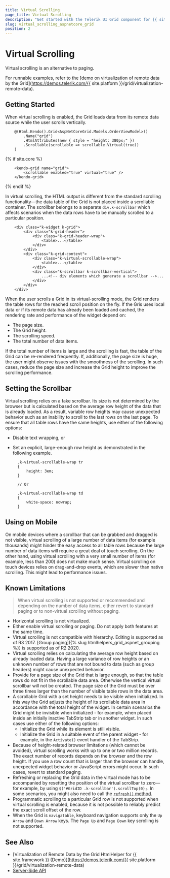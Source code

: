 ```yaml
---
title: Virtual Scrolling
page_title: Virtual Scrolling
description: "Get started with the Telerik UI Grid component for {{ site.framework }} and learn how to enable virtual scrolling as an alternative to paging."
slug: virtual_scrolling_aspnetcore_grid
position: 2
---
```


# Virtual Scrolling

Virtual scrolling is an alternative to paging.

For runnable examples, refer to the [demo on virtualization of remote data by the Grid](https://demos.telerik.com/{{ site.platform }}/grid/virtualization-remote-data).

## Getting Started

When virtual scrolling is enabled, the Grid loads data from its remote data source while the user scrolls vertically.

```HtmlHelper
    @(Html.Kendo().Grid<AspNetCoreGrid.Models.OrderViewModel>()
        .Name("grid")
        .HtmlAttributes(new { style = "height: 380px;" })
        .Scrollable(scrollable => scrollable.Virtual(true))
    )
```
{% if site.core %}
```TagHelper
    <kendo-grid name="grid">
        <scrollable enabled="true" virtual="true" />
    </kendo-grid>
```
{% endif %}

In virtual scrolling, the HTML output is different from the standard scrolling functionality&mdash;the data table of the Grid is not placed inside a scrollable container. The scrollbar belongs to a separate `div.k-scrollbar` which affects scenarios when the data rows have to be manually scrolled to a particular position.

        <div class="k-widget k-grid">
            <div class="k-grid-header">
                <div class="k-grid-header-wrap">
                    <table>...</table>
                </div>
            </div>
            <div class="k-grid-content">
                <div class="k-virtual-scrollable-wrap">
                    <table>...</table>
                </div>
                <div class="k-scrollbar k-scrollbar-vertical">
                    ...<!-- div elements which generate a scrollbar -->...
                </div>
            </div>
        </div>

When the user scrolls a Grid in its virtual-scrolling mode, the Grid renders the table rows for the reached scroll position on the fly. If the Gris uses local data or if its remote data has already been loaded and cached, the rendering rate and performance of the widget depend on:
* The page size.
* The Grid height.
* The scrolling speed.
* The total number of data items.

If the total number of items is large and the scrolling is fast, the table of the Grid can be re-rendered frequently. If, additionally, the page size is huge, the user might observe issues with the smoothness of the scrolling. In such cases, reduce the page size and increase the Grid height to improve the scrolling performance.

## Setting the Scrollbar

Virtual scrolling relies on a fake scrollbar. Its size is not determined by the browser but is calculated based on the average row height of the data that is already loaded. As a result, variable row heights may cause unexpected behavior such as an inability to scroll to the last rows on the last page. To ensure that all table rows have the same heights, use either of the following options:
* Disable text wrapping, or
* Set an explicit, large-enough row height as demonstrated in the following example.

        .k-virtual-scrollable-wrap tr
        {
            height: 3em;
        }

        // Or

        .k-virtual-scrollable-wrap td
        {
            white-space: nowrap;
        }

## Using on Mobile

On mobile devices where a scrollbar that can be grabbed and dragged is not visible, virtual scrolling of a large number of data items (for example thousands) might hinder the easy access to all table rows because the large number of data items will require a great deal of touch scrolling. On the other hand, using virtual scrolling with a very small number of items (for example, less than 200) does not make much sense. Virtual scrolling on touch devices relies on drag-and-drop events, which are slower than native scrolling. This might lead to performance issues.

## Known Limitations

> When virtual scrolling is not supported or recommended and depending on the number of data items, either revert to standard paging or to non-virtual scrolling without paging.

* Horizontal scrolling is not virtualized.
* Either enable virtual scrolling or paging. Do not apply both features at the same time.
* Virtual scrolling is not compatible with hierarchy. Editing is supported as of R3 2017. [Group paging]({% slug htmlhelpers_grid_aspnet_grouping %}) is supported as of R2 2020.
* Virtual scrolling relies on calculating the average row height based on already loaded data. Having a large variance of row heights or an unknown number of rows that are not bound to data (such as group headers) might cause unexpected behavior.
* Provide for a page size of the Grid that is large enough, so that the table rows do not fit in the scrollable data area. Otherwise the vertical virtual scrollbar will not be created. The page size of the Grid must be over three times larger than the number of visible table rows in the data area.
* A scrollable Grid with a set height needs to be visible when initialized. In this way the Grid adjusts the height of its scrollable data area in accordance with the total height of the widget. In certain scenarios the Grid might be invisible when initialized - for example, when placed inside an initially inactive TabStrip tab or in another widget. In such cases use either of the following options:
    * Initialize the Grid while its element is still visible.
    * Initialize the Grid in a suitable event of the parent widget - for example, in the `Activate()` event handler of the TabStrip.
* Because of height-related browser limitations (which cannot be avoided), virtual scrolling works with up to one or two million records. The exact number of records depends on the browser and the row height. If you use a row count that is larger than the browser can handle, unexpected widget behavior or JavaScript errors might occur. In such cases, revert to standard paging.
* Refreshing or replacing the Grid data in the virtual mode has to be accompanied by resetting the position of the virtual scrollbar to zero&mdash;for example, by using `$('#GridID .k-scrollbar').scrollTop(0);`. In some scenarios, you might also need to call the [`refresh()` method](https://docs.telerik.com/kendo-ui/api/javascript/ui/grid/methods/refresh).
* Programmatic scrolling to a particular Grid row is not supported when virtual scrolling is enabled, because it is not possible to reliably predict the exact scroll offset of the row.
* When the Grid is `navigatable`, keyboard navigation supports only the `Up Arrow` and `Down Arrow` keys. The `Page Up` and `Page Down` key scrolling is not supported.

## See Also

* [Virtualization of Remote Data by the Grid HtmlHelper for {{ site.framework }} (Demo)](https://demos.telerik.com/{{ site.platform }}/grid/virtualization-remote-data)
* [Server-Side API](/api/grid)
